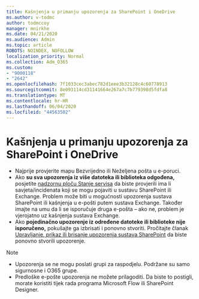 ```yaml
---
title: Kašnjenja u primanju upozorenja za SharePoint i OneDrive
ms.author: v-todmc
author: todmccoy
manager: mnirkhe
ms.date: 04/21/2020
ms.audience: Admin
ms.topic: article
ROBOTS: NOINDEX, NOFOLLOW
localization_priority: Normal
ms.collection: Adm_O365
ms.custom:
- "9000118"
- "2642"
ms.openlocfilehash: 7f1033cec3abec782d1eee3b32128c4c60778913
ms.sourcegitcommit: 8e093114cd31141664e267a7c7b779398d5fdfa8
ms.translationtype: MT
ms.contentlocale: hr-HR
ms.lasthandoff: 06/04/2020
ms.locfileid: "44563502"
---
```

# <a name="delays-in-receiving-sharepoint-and-onedrive-alerts"></a>Kašnjenja u primanju upozorenja za SharePoint i OneDrive

- Najprije provjerite mapu Bezvrijedno ili Neželjena pošta u e-poruci.
- Ako **su sva upozorenja iz više datoteka ili biblioteka odgođena,** posjetite [nadzornu ploču Stanje servisa](https://portal.office.com/adminportal/home?ref=/servicehealth) da biste provjerili ima li savjeta/incidenata koji se mogu pojaviti u sustavu SharePoint ili Exchange. Problem može biti u mogućnosti upozorenja sustava SharePoint ili kašnjenja u e-pošti putem sustava Exchange. Također imajte na umu da li se isporučuje druga e-pošta – ako ne, problem je vjerojatno uz kašnjenja sustava Exchange.
- Ako **pojedinačno upozorenje iz određene datoteke ili biblioteke nije isporučeno,** pokušajte ga izbrisati i ponovno stvoriti. Pročitajte članak [Upravljanje, prikaz ili brisanje upozorenja sustava SharePoint](https://support.microsoft.com/office/99dfb19c-9a90-4a8c-aba1-aa8c8afb0de2) da biste ponovno stvorili upozorenje.

> [!NOTE]
> - Upozorenja se ne mogu poslati grupi za raspodjelu. Podržane su samo sigurnosne i O365 grupe.
> - Predloške e-pošte upozorenja ne možete prilagoditi. Da biste to postigli, morate koristiti tijek rada programa Microsoft Flow ili SharePoint Designer.
